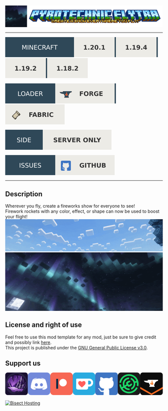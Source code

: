 ![Pyrotechnic Elytra banner](https://raw.githubusercontent.com/crystal-nest/mod-fancy-assets/main/pyrotechnic-elytra/banner.gif "Pyrotechnic Elytra banner")

---

![Minecraft](https://raw.githubusercontent.com/crystal-nest/mod-fancy-assets/main/minecraft/minecraft.svg "Minecraft")[![1.20.1](https://raw.githubusercontent.com/crystal-nest/mod-fancy-assets/main/minecraft/1-20-1.svg "1.20.1")](https://modrinth.com/mod/pyrotechnic-elytra/versions?g=1.20.1)![Separator](https://raw.githubusercontent.com/crystal-nest/mod-fancy-assets/main/separator.svg)[![1.19.4](https://raw.githubusercontent.com/crystal-nest/mod-fancy-assets/main/minecraft/1-19-4.svg "1.19.4")](https://modrinth.com/mod/pyrotechnic-elytra/versions?g=1.19.4)![Separator](https://raw.githubusercontent.com/crystal-nest/mod-fancy-assets/main/separator.svg)[![1.19.2](https://raw.githubusercontent.com/crystal-nest/mod-fancy-assets/main/minecraft/1-19-2.svg "1.19.2")](https://modrinth.com/mod/pyrotechnic-elytra/versions?g=1.19.2)![Separator](https://raw.githubusercontent.com/crystal-nest/mod-fancy-assets/main/separator.svg)[![1.18.2](https://raw.githubusercontent.com/crystal-nest/mod-fancy-assets/main/minecraft/1-18-2.svg "1.18.2")](https://modrinth.com/mod/pyrotechnic-elytra/versions?g=1.18.2)

![Loader](https://raw.githubusercontent.com/crystal-nest/mod-fancy-assets/main/loader/loader.svg "Loader")[![Forge](https://raw.githubusercontent.com/crystal-nest/mod-fancy-assets/main/loader/forge.svg "Forge")](https://modrinth.com/mod/pyrotechnic-elytra/versions?l=forge)![Separator](https://raw.githubusercontent.com/crystal-nest/mod-fancy-assets/main/separator.svg)[![Fabric](https://raw.githubusercontent.com/crystal-nest/mod-fancy-assets/main/loader/fabric.svg "Fabric")](https://modrinth.com/mod/pyrotechnic-elytra/versions?l=fabric)

![Overlay](https://raw.githubusercontent.com/crystal-nest/mod-fancy-assets/main/side/server.svg)

![Issues](https://raw.githubusercontent.com/crystal-nest/mod-fancy-assets/main/github/issues.svg "Issues")[![GitHub](https://raw.githubusercontent.com/crystal-nest/mod-fancy-assets/main/github/github.svg "GitHub")](https://github.com/crystal-nest/pyrotechnic-elytra/issues)

---

## **Description**

Wherever you fly, create a fireworks show for everyone to see!  
Firework rockets with any color, effect, or shape can now be used to boost your flight!  
![Day Flight](https://raw.githubusercontent.com/crystal-nest/mod-fancy-assets/main/pyrotechnic-elytra/day-flight.gif "Pyrotechnic Day Flight")  
![Night Flight](https://raw.githubusercontent.com/crystal-nest/mod-fancy-assets/main/pyrotechnic-elytra/night-flight.gif "Pyrotechnic Night Flight")

## **License and right of use**

Feel free to use this mod template for any mod, just be sure to give credit and possibly link [here](https://github.com/crystal-nest/pyrotechnic-elytra#readme).  
This project is published under the [GNU General Public License v3.0](https://github.com/crystal-nest/pyrotechnic-elytra/blob/master/LICENSE).

## **Support us**

<a href="https://crystalnest.it"><img alt="Crystal Nest Website" src="https://raw.githubusercontent.com/crystal-nest/mod-fancy-assets/main/crystal-nest/pic512.png" width="14.286%"></a><a href="https://discord.gg/BP6EdBfAmt"><img alt="Discord" src="https://raw.githubusercontent.com/crystal-nest/mod-fancy-assets/main/discord/discord512.png" width="14.286%"></a><a href="https://www.patreon.com/crystalspider"><img alt="Patreon" src="https://raw.githubusercontent.com/crystal-nest/mod-fancy-assets/main/patreon/patreon512.png" width="14.286%"></a><a href="https://ko-fi.com/crystalspider"><img alt="Ko-fi" src="https://raw.githubusercontent.com/crystal-nest/mod-fancy-assets/main/kofi/kofi512.png" width="14.286%"></a><a href="https://github.com/Crystal-Nest"><img alt="Our other projects" src="https://raw.githubusercontent.com/crystal-nest/mod-fancy-assets/main/github/github512.png" width="14.286%"><a href="https://modrinth.com/organization/crystal-nest"><img alt="Modrinth" src="https://raw.githubusercontent.com/crystal-nest/mod-fancy-assets/main/modrinth/modrinth512.png" width="14.286%"></a><a href="https://www.curseforge.com/members/crystalspider/projects"><img alt="CurseForge" src="https://raw.githubusercontent.com/crystal-nest/mod-fancy-assets/main/curseforge/curseforge512.png" width="14.286%"></a>

[![Bisect Hosting](https://www.bisecthosting.com/partners/custom-banners/d559b544-474c-4109-b861-1b2e6ca6026a.webp "Bisect Hosting")](https://bisecthosting.com/crystalspider)
